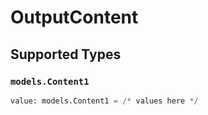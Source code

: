 # OutputContent


## Supported Types

### `models.Content1`

```python
value: models.Content1 = /* values here */
```

